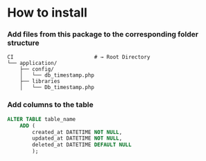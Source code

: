# How to install

### Add files from this package to the corresponding folder structure

```shell
CI                          # → Root Directory
└── application/
    ├── config/
    │   └── db_timestamp.php
    ├── libraries
    │   └── Db_timestamp.php
```


### Add columns to the table

```sql
ALTER TABLE table_name
    ADD (
        created_at DATETIME NOT NULL,
        updated_at DATETIME NOT NULL,
        deleted_at DATETIME DEFAULT NULL 
        );
```

